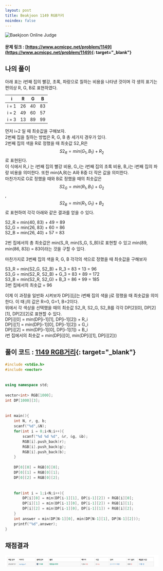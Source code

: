 ```yaml
---
layout: post
title: Beakjoon 1149 RGB거리
noindex: false
---
```


![Baekjoon Online Judge](https://onlinejudgeimages.s3-ap-northeast-1.amazonaws.com/images/boj-og-1200.png)

#### 문제 링크 : [https://www.acmicpc.net/problem/1149](https://www.acmicpc.net/problem/1149){: target="_blank"}


## 나의 풀이
아래 표는 i번째 집의 빨강, 초록, 파랑으로 칠하는 비용을 나타낸 것이며 각 생의 표기는 편의상 R, G, B로 표현하였다.  

     
|i|R|G|B|
|:-----:|:-----:|:-----:|:-----:|
|i = 1|26|40|83|
|i = 2|49|60|57|
|i = 3|13|89|99|

     

먼저 i=2 일 때 최솟값을 구해보자.         
2번째 집을 칠하는 방법은 R, G, B 총 세가지 경우가 있다.     
2번째 집의 색을 R로 정했을 때 최솟값 S2_R은      
$$ S2_R = min(G_1, B_1) + R_2 $$로 표현된다.    
이 식에서 R_i 는 i번째 집의 빨강 비용, G_i는 i번째 집의 초록 비용, B_i는 i번째 집의 파랑 비용을 의미한다. 또한 min(A,B)는 A와 B중 더 작은 값을 의미한다.      
마찬가지로 G로 정했을 때와 B로 정했을 때의 최솟값은     
$$ S2_G = min(R_1, B_1) + G_2 $$,     
$$ S2_B = min(R_1, G_1 ) + B_2 $$ 로 표현하여 각각 아래와 같은 결과를 얻을 수 있다.      
      
S2_R = min(40, 83) + 49 = 89       
S2_G = min(26, 83) + 60 = 86     
S2_B = min(26, 40) + 57 = 83
                  
2번 집에서의 총 최솟값은 min(S_R, min(S_G, S_B))로 표현할 수 있고 min(89, min(86, 83)) = 83이라는 것을 구할 수 있다. 


                 
마찬가지로 3번째 집의 색을 R, G, B 각각의 색으로 정했을 때 최솟값을 구해보자      
     
S3_R = min(S2_G, S2_B) + R_3 =  83 + 13 = 96     
S3_G = min(S2_R, S2_B) + G_3 =  83 + 89 = 172     
S3_B = min(S2_R, S2_G) + B_3 =  86 + 99 = 185           
3번 집에서의 최솟값 = 96

     

이제 이 과정을 일반화 시켜보자
DP[i][j]는 i번째 집의 색을 j로 정했을 때 최솟값을 의미한다. 이 때 j의 값은 R=0, G=1, B=2이다.      
위에서 각 색상을 선택했을 때의 최솟값 S2_R, S2_G, S2_B를 각각 DP[2][0], DP[2][1], DP[2][2]로 표현할 수 있다.     
DP[i][0] = min(DP[i-1][1], DP[i-1][2]) + R_i     
DP[i][1] = min(DP[i-1][0], DP[i-1][2]) + G_i    
DP[i][2] = min(DP[i-1][0], DP[i-1][1]) + B_i    
i번 집에서의 최솟값 = min(DP[i][0], min(DP[i][1], DP[i][2]))     



## 풀이 코드 : [1149 RGB거리](https://github.com/sun-pyo/algorithm/blob/main/Beakjoon/1149RGB%EA%B1%B0%EB%A6%AC.cpp){: target="_blank"}

```c++
#include <stdio.h>
#include <vector>


using namespace std;

vector<int> RGB[1000];
int DP[1000][3];


int main(){
    int N, r, g, b;
    scanf("%d",&N);
    for(int i = 0;i<N;i++){
        scanf("%d %d %d", &r, &g, &b);
        RGB[i].push_back(r);
        RGB[i].push_back(g);
        RGB[i].push_back(b);
    }

    DP[0][0] = RGB[0][0];
    DP[0][1] = RGB[0][1];
    DP[0][2] = RGB[0][2];


    for(int i = 1;i<N;i++){
        DP[i][0] = min(DP[i-1][1], DP[i-1][2]) + RGB[i][0];
        DP[i][1] = min(DP[i-1][0], DP[i-1][2]) + RGB[i][1];
        DP[i][2] = min(DP[i-1][0], DP[i-1][1]) + RGB[i][2];
    }
    int answer = min(DP[N-1][0], min(DP[N-1][1], DP[N-1][2]));
    printf("%d",answer);
}
```





## 채점결과
![49993](\algorithm\img\beakjoon_1149.PNG)